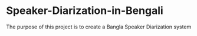 # Speaker-Diarization-in-Bengali
The purpose of this project is to create a Bangla Speaker Diarization system
